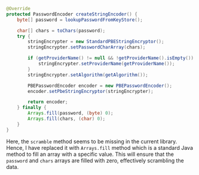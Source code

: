 ```java
@Override
protected PasswordEncoder createStringEncoder() {
    byte[] password = lookupPasswordFromKeyStore();

    char[] chars = toChars(password);
    try {
        stringEncrypter = new StandardPBEStringEncryptor();
        stringEncrypter.setPasswordCharArray(chars);

        if (getProviderName() != null && !getProviderName().isEmpty()) {
            stringEncrypter.setProviderName(getProviderName());
        }
        stringEncrypter.setAlgorithm(getAlgorithm());

        PBEPasswordEncoder encoder = new PBEPasswordEncoder();
        encoder.setPbeStringEncryptor(stringEncrypter);

        return encoder;
    } finally {
        Arrays.fill(password, (byte) 0);
        Arrays.fill(chars, (char) 0);
    }
}
```
Here, the `scramble` method seems to be missing in the current library. Hence, I have replaced it with `Arrays.fill` method which is a standard Java method to fill an array with a specific value. This will ensure that the `password` and `chars` arrays are filled with zero, effectively scrambling the data.